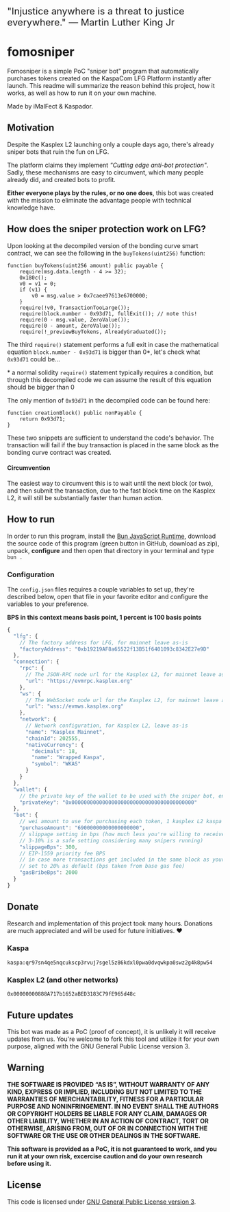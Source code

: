 <p style="font-size:22px">"Injustice anywhere is a threat to justice everywhere." — Martin Luther King Jr</p>

# fomosniper

Fomosniper is a simple PoC "sniper bot" program that automatically purchases tokens created on the KaspaCom LFG Platform instantly after launch. This readme will summarize the reason behind this project, how it works, as well as how to run it on your own machine.

Made by iMalFect & Kaspador.

## Motivation

Despite the Kasplex L2 launching only a couple days ago, there's already sniper bots that ruin the fun on LFG.

The platform claims they implement _"Cutting edge anti-bot protection"_. Sadly, these mechanisms are easy to circumvent, which many people already did, and created bots to profit.

**Either everyone plays by the rules, or no one does**, this bot was created with the mission to eliminate the advantage people with technical knowledge have.

## How does the sniper protection work on LFG?

Upon looking at the decompiled version of the bonding curve smart contract, we can see the following in the `buyTokens(uint256)` function:

```solidity
function buyTokens(uint256 amount) public payable {
    require(msg.data.length - 4 >= 32);
    0x180c();
    v0 = v1 = 0;
    if (v1) {
        v0 = msg.value > 0x7caee97613e6700000;
    }
    require(!v0, TransactionTooLarge());
    require(block.number - 0x93d71, fullExit()); // note this!
    require(0 - msg.value, ZeroValue());
    require(0 - amount, ZeroValue());
    require(!_previewBuyTokens, AlreadyGraduated());
```

The third `require()` statement performs a full exit in case the mathematical equation `block.number - 0x93d71` is bigger than 0\*, let's check what `0x93d71` could be...

\* a normal solidity `require()` statement typically requires a condition, but through this decompiled code we can assume the result of this equation should be bigger than 0

The only mention of `0x93d71` in the decompiled code can be found here:

```solidity
function creationBlock() public nonPayable {
    return 0x93d71;
}
```

These two snippets are sufficient to understand the code's behavior. The transaction will fail if the buy transaction is placed in the same block as the bonding curve contract was created.

#### Circumvention

The easiest way to circumvent this is to wait until the next block (or two), and then submit the transaction, due to the fast block time on the Kasplex L2, it will still be substantially faster than human action.

## How to run

In order to run this program, install the [Bun JavaScript Runtime](https://bun.sh), download the source code of this program (green button in GitHub, download as zip), unpack, **configure** and then open that directory in your terminal and type `bun .`

### Configuration

The `config.json` files requires a couple variables to set up, they're described below, open that file in your favorite editor and configure the variables to your preference.

**BPS in this context means basis point, 1 percent is 100 basis points**

```js
{
  "lfg": {
    // The factory address for LFG, for mainnet leave as-is
    "factoryAddress": "0xb19219AF8a65522f13B51f6401093c8342E27e9D"
  },
  "connection": {
    "rpc": {
      // The JSON-RPC node url for the Kasplex L2, for mainnet leave as-is
      "url": "https://evmrpc.kasplex.org"
    },
    "ws": {
      // The WebSocket node url for the Kasplex L2, for mainnet leave as-is
      "url": "wss://evmws.kasplex.org"
    },
    "network": {
      // Network configuration, for Kasplex L2, leave as-is
      "name": "Kasplex Mainnet",
      "chainId": 202555,
      "nativeCurrency": {
        "decimals": 18,
        "name": "Wrapped Kaspa",
        "symbol": "WKAS"
      }
    }
  },
  "wallet": {
    // the private key of the wallet to be used with the sniper bot, ensure it begins with 0x
    "privateKey": "0x0000000000000000000000000000000000000000"
  },
  "bot": {
    // wei amount to use for purchasing each token, 1 kasplex L2 kaspa is equal to 10^18 wei
    "purchaseAmount": "69000000000000000000",
    // slippage setting in bps (how much less you're willing to receive in case your transaction gets frontrun
    // 3-10% is a safe setting considering many snipers running)
    "slippageBps": 300,
    // EIP-1559 priority fee BPS
    // in case more transactions get included in the same block as yours, the one with the higher fee will get "executed" first,
    // set to 20% as default (bps taken from base gas fee)
    "gasBribeBps": 2000
  }
}
```

## Donate

Research and implementation of this project took many hours. Donations are much appreciated and will be used for future initiatives. ❤️

### Kaspa

```
kaspa:qr97sn4qe5nqcukscp3rvuj7sgel5z86kdxl0pwa0dvqwkpa0swz2g4k8pw54
```

### Kasplex L2 (and other networks)

```
0x00000000888A717b1652aBED3183C79fE965d48c
```

## Future updates

This bot was made as a PoC (proof of concept), it is unlikely it will receive updates from us. You're welcome to fork this tool and utilize it for your own purpose, aligned with the GNU General Public License version 3.

## Warning

**THE SOFTWARE IS PROVIDED “AS IS”, WITHOUT WARRANTY OF ANY KIND, EXPRESS OR IMPLIED, INCLUDING BUT NOT LIMITED TO THE WARRANTIES OF MERCHANTABILITY, FITNESS FOR A PARTICULAR PURPOSE AND NONINFRINGEMENT. IN NO EVENT SHALL THE AUTHORS OR COPYRIGHT HOLDERS BE LIABLE FOR ANY CLAIM, DAMAGES OR OTHER LIABILITY, WHETHER IN AN ACTION OF CONTRACT, TORT OR OTHERWISE, ARISING FROM, OUT OF OR IN CONNECTION WITH THE SOFTWARE OR THE USE OR OTHER DEALINGS IN THE SOFTWARE.**

**This software is provided as a PoC, it is not guaranteed to work, and you run it at your own risk, excercise caution and do your own research before using it.**

## License

This code is licensed under [GNU General Public License version 3](https://opensource.org/license/gpl-3-0).
